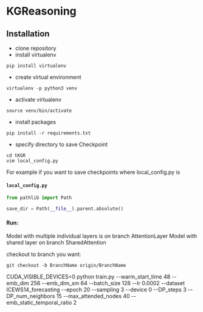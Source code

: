 # KGReasoning

## Installation

- clone repository
- install virtualenv
```
pip install virtualenv
```
- create virtual environment
```
virtualenv -p python3 venv
```
- activate virtualenv
```
source venv/bin/activate
```
- install packages
```
pip install -r requirements.txt
```
- specify directory to save Checkpoint
```
cd tKGR
vim local_config.py
```
For example if you want to save checkpoints where local_config.py is

#### **`local_config.py`**
```python
from pathlib import Path

save_dir = Path(__file__).parent.absolute()
```
#### Run:
Model with multiple individual layers is on branch AttentionLayer
Model with shared layer on branch SharedAttention

checkout to branch you want:
```
git checkout -b BranchName origin/BranchName
```
CUDA_VISIBLE_DEVICES=0 python train.py --warm_start_time 48 --emb_dim 256 --emb_dim_sm 64 --batch_size 128 --lr 0.0002 --dataset ICEWS14_forecasting --epoch 20 --sampling 3 --device 0 --DP_steps 3 --DP_num_neighbors 15 --max_attended_nodes 40 --emb_static_temporal_ratio 2
